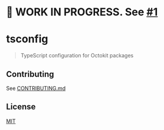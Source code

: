 # 🚧 WORK IN PROGRESS. See [#1](https://github.com/octokit/tsconfig/pull/1)

# tsconfig

> TypeScript configuration for Octokit packages

## Contributing

See [CONTRIBUTING.md](CONTRIBUTING.md)

## License

[MIT](LICENSE)
